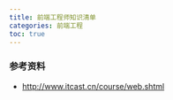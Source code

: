 ```yaml
---
title: 前端工程师知识清单
categories: 前端工程
toc: true
---
```




### 参考资料

- http://www.itcast.cn/course/web.shtml